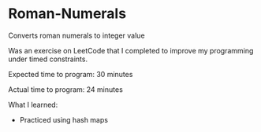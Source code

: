 # Roman-Numerals
Converts roman numerals to integer value


Was an exercise on LeetCode that I completed to improve my programming under timed constraints.


Expected time to program: 30 minutes

Actual time to program: 24 minutes


What I learned:
- Practiced using hash maps
